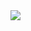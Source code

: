 <img src="https://capsule-render.vercel.app/api?type=Venom&&color=auto&height=300&section=header&text=박경현&fontSize=90" />
